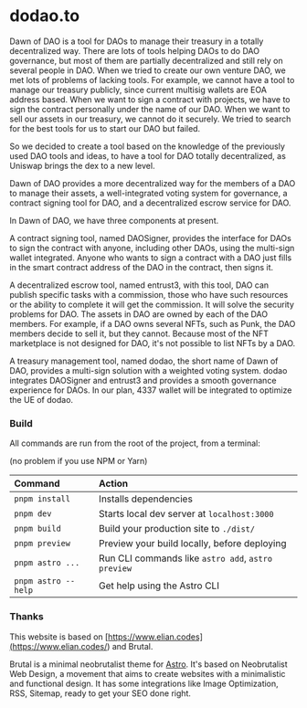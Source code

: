 # dodao.to

Dawn of DAO is a tool for DAOs to manage their treasury in a totally decentralized way. There are lots of tools helping DAOs to do DAO governance, but most of them are partially decentralized and still rely on several people in DAO. When we tried to create our own venture DAO, we met lots of problems of lacking tools. For example, we cannot have a tool to manage our treasury publicly, since current multisig wallets are EOA address based. When we want to sign a contract with projects, we have to sign the contract personally under the name of our DAO. When we want to sell our assets in our treasury, we cannot do it securely. We tried to search for the best tools for us to start our DAO but failed.   

So we decided to create a tool based on the knowledge of the previously used DAO tools and ideas, to have a tool for DAO totally decentralized, as Uniswap brings the dex to a new level.  

Dawn of DAO provides a more decentralized way for the members of a DAO to manage their assets, a well-integrated voting system for governance, a contract signing tool for DAO, and a decentralized escrow service for DAO.  

In Dawn of DAO, we have three components at present.  

A contract signing tool, named DAOSigner, provides the interface for DAOs to sign the contract with anyone, including other DAOs, using the multi-sign wallet integrated. Anyone who wants to sign a contract with a DAO just fills in the smart contract address of the DAO in the contract, then signs it.  

A decentralized escrow tool, named entrust3, with this tool, DAO can publish specific tasks with a commission, those who have such resources or the ability to complete it will get the commission. It will solve the security problems for DAO. The assets in DAO are owned by each of the DAO members. For example, if a DAO owns several NFTs, such as Punk, the DAO members decide to sell it, but they cannot. Because most of the NFT marketplace is not designed for DAO, it's not possible to list NFTs by a DAO.  

A treasury management tool, named dodao, the short name of Dawn of DAO, provides a multi-sign solution with a weighted voting system. dodao integrates DAOSigner and entrust3 and provides a smooth governance experience for DAOs. In our plan, 4337 wallet will be integrated to optimize the UE of dodao.  

### Build

All commands are run from the root of the project, from a terminal:

(no problem if you use NPM or Yarn)

| Command             | Action                                             |
| :------------------ | :------------------------------------------------- |
| `pnpm install`      | Installs dependencies                              |
| `pnpm dev`          | Starts local dev server at `localhost:3000`        |
| `pnpm build`        | Build your production site to `./dist/`            |
| `pnpm preview`      | Preview your build locally, before deploying       |
| `pnpm astro ...`    | Run CLI commands like `astro add`, `astro preview` |
| `pnpm astro --help` | Get help using the Astro CLI                       |


### Thanks

This website is based on [https://www.elian.codes](<https://www.elian.codes/>) and Brutal.  

Brutal is a minimal neobrutalist theme for [Astro](https://astro.build/). It's based on Neobrutalist Web Design, a movement that aims to create websites with a minimalistic and functional design. It has some integrations like Image Optimization, RSS, Sitemap, ready to get your SEO done right.  